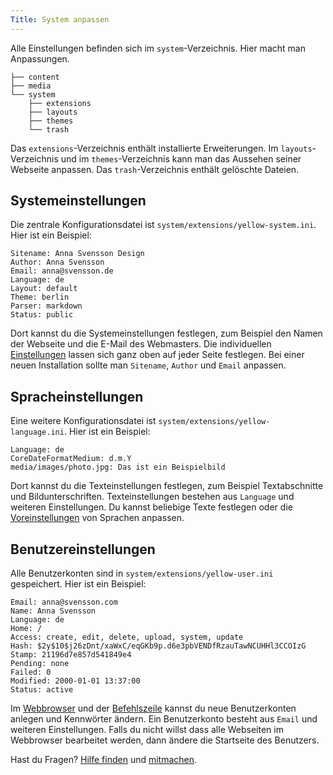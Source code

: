 ```yaml
---
Title: System anpassen
---
```

Alle Einstellungen befinden sich im `system`-Verzeichnis. Hier macht man Anpassungen.

    ├── content
    ├── media
    └── system
        ├── extensions
        ├── layouts
        ├── themes
        └── trash

Das `extensions`-Verzeichnis enthält installierte Erweiterungen. Im `layouts`-Verzeichnis und im `themes`-Verzeichnis kann man das Aussehen seiner Webseite anpassen. Das `trash`-Verzeichnis enthält gelöschte Dateien.

## Systemeinstellungen

Die zentrale Konfigurationsdatei ist `system/extensions/yellow-system.ini`. Hier ist ein Beispiel:

    Sitename: Anna Svensson Design
    Author: Anna Svensson
    Email: anna@svensson.de
    Language: de
    Layout: default
    Theme: berlin
    Parser: markdown
    Status: public

Dort kannst du die Systemeinstellungen festlegen, zum Beispiel den Namen der Webseite und die E-Mail des Webmasters. Die individuellen [Einstellungen](markdown-cheat-sheet#einstellungen) lassen sich ganz oben auf jeder Seite festlegen. Bei einer neuen Installation sollte man `Sitename`, `Author` und `Email` anpassen.

## Spracheinstellungen

Eine weitere Konfigurationsdatei ist `system/extensions/yellow-language.ini`. Hier ist ein Beispiel:

    Language: de
    CoreDateFormatMedium: d.m.Y
    media/images/photo.jpg: Das ist ein Beispielbild

Dort kannst du die Texteinstellungen festlegen, zum Beispiel Textabschnitte und Bildunterschriften. Texteinstellungen bestehen aus `Language` und weiteren Einstellungen. Du kannst beliebige Texte festlegen oder die [Voreinstellungen](https://github.com/datenstrom/yellow-extensions/blob/master/source/german/german.txt) von Sprachen anpassen.

## Benutzereinstellungen

Alle Benutzerkonten sind in `system/extensions/yellow-user.ini` gespeichert. Hier ist ein Beispiel:

    Email: anna@svensson.com
    Name: Anna Svensson
    Language: de
    Home: /
    Access: create, edit, delete, upload, system, update
    Hash: $2y$10$j26zDnt/xaWxC/eqGKb9p.d6e3pbVENDfRzauTawNCUHHl3CCOIzG
    Stamp: 21196d7e857d541849e4
    Pending: none
    Failed: 0
    Modified: 2000-01-01 13:37:00
    Status: active

Im [Webbrowser](https://github.com/datenstrom/yellow-extensions/tree/master/source/edit/README-de.md) und der [Befehlszeile](https://github.com/datenstrom/yellow-extensions/tree/master/source/command/README-de.md) kannst du neue Benutzerkonten anlegen und Kennwörter ändern. Ein Benutzerkonto besteht aus `Email` und weiteren Einstellungen. Falls du nicht willst dass alle Webseiten im Webbrowser bearbeitet werden, dann ändere die Startseite des Benutzers.

Hast du Fragen? [Hilfe finden](.) und [mitmachen](contributing-guidelines).
